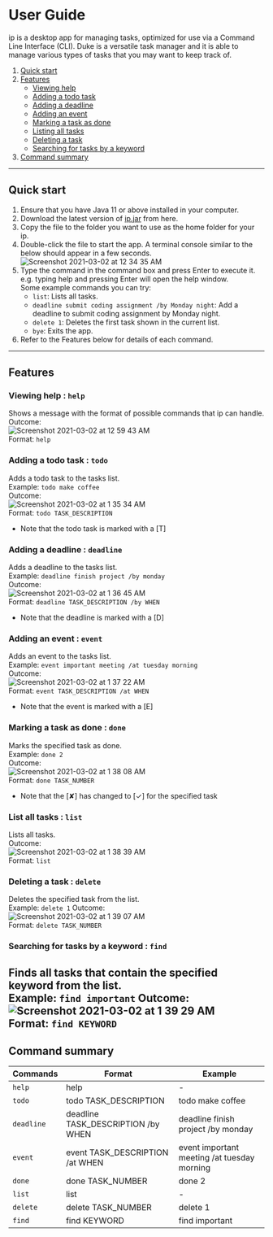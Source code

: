 # User Guide

ip is a desktop app for managing tasks, optimized for use via a Command Line Interface (CLI). Duke is a versatile task manager and it is able to manage various types of tasks that you may want to keep track of.

1. [Quick start](#quick-start)
2. [Features](#features)
   * [Viewing help](#viewing-help)
   * [Adding a todo task](#adding-a-todo-task)
   * [Adding a deadline](#addding-a-deadline)
   * [Adding an event](#addding-an-event)
   * [Marking a task as done](#marking-a-task-as-done)
   * [Listing all tasks](#listing-all-tasks)
   * [Deleting a task](#deleting-a-task)
   * [Searching for tasks by a keyword](#searching-for-tasks-by-a-keyword)
3. [Command summary](#command-summary)
---
## Quick start
1. Ensure that you have Java 11 or above installed in your computer.
2. Download the latest version of [ip.jar] from here.
3. Copy the file to the folder you want to use as the home folder for your ip.
4. Double-click the file to start the app. A terminal console similar to the below should appear in a few seconds.    
   ![Screenshot 2021-03-02 at 12 34 35 AM](https://user-images.githubusercontent.com/60348727/109528031-4185eb00-7aef-11eb-9f0b-270c2e2cae8e.png)
5. Type the command in the command box and press Enter to execute it. e.g. typing help and pressing Enter will open the help window.  
   Some example commands you can try:
   * `list`: Lists all tasks.
   * `deadline submit coding assignment /by Monday night`: Add a deadline to submit coding assignment by Monday night.
   * `delete 1`: Deletes the first task shown in the current list.
   * `bye`: Exits the app.
6. Refer to the Features below for details of each command.
---
## Features

### Viewing help : `help`
Shows a message with the format of possible commands that ip can handle.  
Outcome:  
![Screenshot 2021-03-02 at 12 59 43 AM](https://user-images.githubusercontent.com/60348727/109531210-9414d680-7af2-11eb-848b-f5f04c8bbd62.png)  
Format: `help`

### Adding a todo task : `todo`
Adds a todo task to the tasks list.   
Example: `todo make coffee`  
Outcome:  
![Screenshot 2021-03-02 at 1 35 34 AM](https://user-images.githubusercontent.com/60348727/109535483-96c5fa80-7af7-11eb-8623-2b3393f1c3c7.png)  
Format: `todo TASK_DESCRIPTION`  
* Note that the todo task is marked with a [T]

### Adding a deadline : `deadline`
Adds a deadline to the tasks list.  
Example: `deadline finish project /by monday`  
Outcome:  
![Screenshot 2021-03-02 at 1 36 45 AM](https://user-images.githubusercontent.com/60348727/109535636-c07f2180-7af7-11eb-839f-114d3efa6048.png)  
Format: `deadline TASK_DESCRIPTION /by WHEN`  
* Note that the deadline is marked with a [D]

### Adding an event : `event`
Adds an event to the tasks list.  
Example: `event important meeting /at tuesday morning`  
Outcome:  
![Screenshot 2021-03-02 at 1 37 22 AM](https://user-images.githubusercontent.com/60348727/109535714-d68ce200-7af7-11eb-9c11-a8c011dc8fa0.png)  
Format: `event TASK_DESCRIPTION /at WHEN`  
* Note that the event is marked with a [E]

### Marking a task as done : `done`
Marks the specified task as done.  
Example: `done 2`  
Outcome:  
![Screenshot 2021-03-02 at 1 38 08 AM](https://user-images.githubusercontent.com/60348727/109535818-f2908380-7af7-11eb-82db-d6b7c3f578bd.png)  
Format: `done TASK_NUMBER` 
* Note that the [✘] has changed to [✓] for the specified task

### List all tasks : `list`
Lists all tasks.  
Outcome:  
![Screenshot 2021-03-02 at 1 38 39 AM](https://user-images.githubusercontent.com/60348727/109535874-050abd00-7af8-11eb-99e6-2ee01e6afd58.png)  
Format: `list`

### Deleting a task : `delete`
Deletes the specified task from the list.  
Example: `delete 1`
Outcome:  
![Screenshot 2021-03-02 at 1 39 07 AM](https://user-images.githubusercontent.com/60348727/109535925-15bb3300-7af8-11eb-9e0b-0c0f101e7df3.png)  
Format: `delete TASK_NUMBER`

### Searching for tasks by a keyword : `find`
Finds all tasks that contain the specified keyword from the list.  
Example: `find important`
Outcome:  
![Screenshot 2021-03-02 at 1 39 29 AM](https://user-images.githubusercontent.com/60348727/109535980-22d82200-7af8-11eb-86f5-c1ce6485a7e5.png)  
Format: `find KEYWORD`
---
## Command summary

|  Commands  |               Format               |                    Example                  |
| ---------- |------------------------------------| --------------------------------------------|
| `help`     | help                               | -                                           |
| `todo`     | todo TASK_DESCRIPTION              | todo make coffee                            |
| `deadline` | deadline TASK_DESCRIPTION /by WHEN | deadline finish project /by monday          |
| `event`    | event TASK_DESCRIPTION /at WHEN    | event important meeting /at tuesday morning |
| `done`     | done TASK_NUMBER                   | done 2                                      |
| `list`     | list                               | -                                           |
| `delete`   | delete TASK_NUMBER                 | delete 1                                    |
| `find`     | find KEYWORD                       | find important                              |

[ip.jar]: https://github.com/Rizavur/ip/releases/tag/A-Jar
